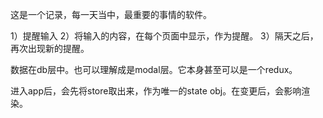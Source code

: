 这是一个记录，每一天当中，最重要的事情的软件。

1）提醒输入
2）将输入的内容，在每个页面中显示，作为提醒。
3）隔天之后，再次出现新的提醒。

数据在db层中。也可以理解成是modal层。它本身甚至可以是一个redux。


进入app后，会先将store取出来，作为唯一的state obj。在变更后，会影响渲染。

